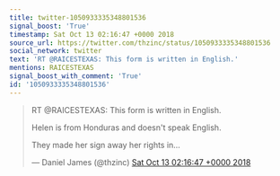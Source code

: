 ```yaml
---
title: twitter-1050933335348801536
signal_boost: 'True'
timestamp: Sat Oct 13 02:16:47 +0000 2018
source_url: https://twitter.com/thzinc/status/1050933335348801536
social_network: twitter
text: 'RT @RAICESTEXAS: This form is written in English.'
mentions: RAICESTEXAS
signal_boost_with_comment: 'True'
id: '1050933335348801536'
---
```


<blockquote class="twitter-tweet"><p lang="en" dir="ltr">RT @RAICESTEXAS: This form is written in English.

Helen is from Honduras and doesn't speak English.

They made her sign away her rights in…</p>&mdash; Daniel James (@thzinc) <a href="https://twitter.com/thzinc/status/1050933335348801536">Sat Oct 13 02:16:47 +0000 2018</a></blockquote> <script async src="https://platform.twitter.com/widgets.js" charset="utf-8"></script>